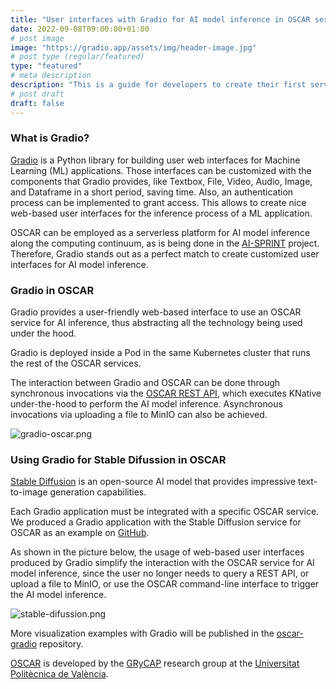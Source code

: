 ```yaml
---
title: "User interfaces with Gradio for AI model inference in OSCAR services"
date: 2022-09-08T09:00:00+01:00
# post image
image: "https://gradio.app/assets/img/header-image.jpg"
# post type (regular/featured)
type: "featured"
# meta description
description: "This is a guide for developers to create their first service in OSCAR."
# post draft
draft: false
---
```



### What is Gradio?

[Gradio](https://gradio.app/docs/) is a Python library for building user web interfaces for Machine Learning (ML) applications. Those interfaces can be customized with the components that Gradio provides, like Textbox, File, Video, Audio, Image, and Dataframe in a short period, saving time. Also, an authentication process can be implemented to grant access. This allows to create nice web-based user interfaces for the inference process of a ML application.

OSCAR can be employed as a serverless platform for AI model inference along the computing continuum, as is being done in the [AI-SPRINT](http://ai-sprint-project.eu/) project. Therefore, Gradio stands out as a perfect match to create customized user interfaces for AI model inference.

### Gradio in OSCAR

Gradio provides a user-friendly web-based interface to use an OSCAR service for AI inference, thus abstracting all the technology being used under the hood.

Gradio is deployed inside a Pod in the same Kubernetes cluster that runs the rest of the OSCAR services.

The interaction between Gradio and OSCAR can be done through synchronous invocations via the [OSCAR REST API](https://docs.oscar.grycap.net/api), which executes KNative under-the-hood to perform the AI model inference. Asynchronous invocations via uploading a file to MinIO can also be achieved.  


![gradio-oscar.png](../../images/blog/post-oscar-with-gradio/gradio-oscar.png)

### Using Gradio for Stable Difussion in OSCAR

[Stable Diffusion](https://stability.ai/blog/stable-diffusion-public-release) is an open-source AI model that provides impressive text-to-image generation capabilities. 

Each Gradio application must be integrated with a specific OSCAR service.
We produced a Gradio application with the Stable Diffusion service for OSCAR as an example on [GitHub](https://github.com/grycap/oscar-gradio/tree/master/examples/stable_diffusion).


As shown in the picture below, the usage of web-based user interfaces produced by Gradio simplify the interaction with the OSCAR service for AI model inference, since the user no longer needs to query a REST API, or upload a file to MinIO, or use the OSCAR command-line interface to trigger the AI model inference. 

![stable-difussion.png](../../images/blog/post-oscar-with-gradio/stable-diffusion.png)

More visualization examples with Gradio will be published in the [oscar-gradio](https://github.com/grycap/oscar-gradio) repository.

[OSCAR](https://grycap.github.io/oscar/) is  developed by the [GRyCAP](https://www.grycap.upv.es/) research group at the [Universitat Politècnica de València](https://www.upv.es/).